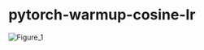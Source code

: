 # pytorch-warmup-cosine-lr

![Figure_1](https://user-images.githubusercontent.com/33244972/61711191-6bf9b900-ad8e-11e9-85f0-e6c55fbc5bc6.png)
